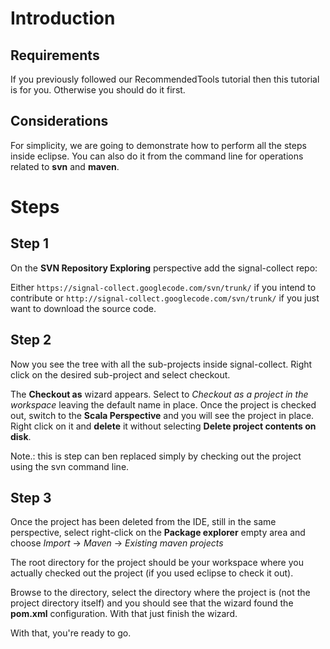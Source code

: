 # Introduction #

## Requirements ##

If you previously followed our RecommendedTools  tutorial then this tutorial is for you. Otherwise you should do it first.

## Considerations ##

For simplicity, we are going to demonstrate how to perform all the steps inside eclipse. You can also do it from the command line for operations related to **svn** and **maven**.

# Steps #

## Step 1 ##

On the **SVN Repository Exploring** perspective add the signal-collect repo:

Either `https://signal-collect.googlecode.com/svn/trunk/` if you intend to contribute or `http://signal-collect.googlecode.com/svn/trunk/` if you just want to download the source code.

## Step 2 ##

Now you see the tree with all the sub-projects inside signal-collect. Right click on the desired sub-project and select checkout.

The **Checkout as** wizard appears. Select to _Checkout as a project in the workspace_ leaving the default name in place. Once the project is checked out, switch to the **Scala Perspective** and you will see the project in place. Right click on it and **delete** it without selecting **Delete project contents on disk**.

Note.: this is step can ben replaced simply by checking out the project using the svn command line.

## Step 3 ##

Once the project has been deleted from the IDE, still in the same perspective, select right-click on the **Package explorer** empty area and choose _Import_ -> _Maven_ -> _Existing maven projects_

The root directory for the project should be your workspace where you actually checked out the project (if you used eclipse to check it out).

Browse to the directory, select the directory where the project is (not the project directory itself) and you should see that the wizard found the **pom.xml** configuration. With that just finish the wizard.

With that, you're ready to go.
